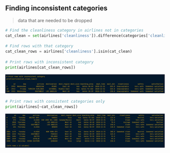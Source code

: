 ## Finding inconsistent categories
> data that are needed to be dropped

```python
# Find the cleanliness category in airlines not in categories
cat_clean = set(airlines['cleanliness']).difference(categories['cleanliness'])

# Find rows with that category
cat_clean_rows = airlines['cleanliness'].isin(cat_clean)

# Print rows with inconsistent category
print(airlines[cat_clean_rows])
```

<img src="1a.JPG" width="700">


```python
# Print rows with consistent categories only
print(airlines[~cat_clean_rows])
```

<img src="1b.JPG" width="700">
